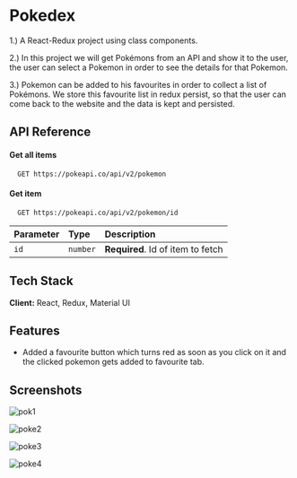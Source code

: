 
# Pokedex

1.) A React-Redux project using class components.

2.) In this project we will get Pokémons from an API and show it to the user, the user can select a Pokemon in order to see the details for that Pokemon.

3.) Pokemon can be added to his favourites in order to collect a list of Pokémons. We store this favourite list in redux persist, so that the user can come back to the website and the data is kept and persisted.





## API Reference

#### Get all items

```http
  GET https://pokeapi.co/api/v2/pokemon
```

#### Get item

```http
  GET https://pokeapi.co/api/v2/pokemon/id
```

| Parameter | Type     | Description                       |
| :-------- | :------- | :-------------------------------- |
| `id`      | `number` | **Required**. Id of item to fetch |


## Tech Stack

**Client:** React, Redux, Material UI


## Features

- Added a favourite button which turns red as soon as you click on it and the clicked pokemon gets added to favourite tab.



## Screenshots

![pok1](https://user-images.githubusercontent.com/97042529/217512641-d805793f-ba33-44b2-b35a-8ab2c4654997.png)


![poke2](https://user-images.githubusercontent.com/97042529/217513655-037be0f7-3106-4ef4-b847-0f4dbef3d746.png)

![poke3](https://user-images.githubusercontent.com/97042529/217514113-2366f23e-ef3b-4b2c-9e4b-f6beee22ad16.png)

![poke4](https://user-images.githubusercontent.com/97042529/217514289-03bd3c27-ac96-4dc9-97e0-b7d1aed2c6fb.png)
